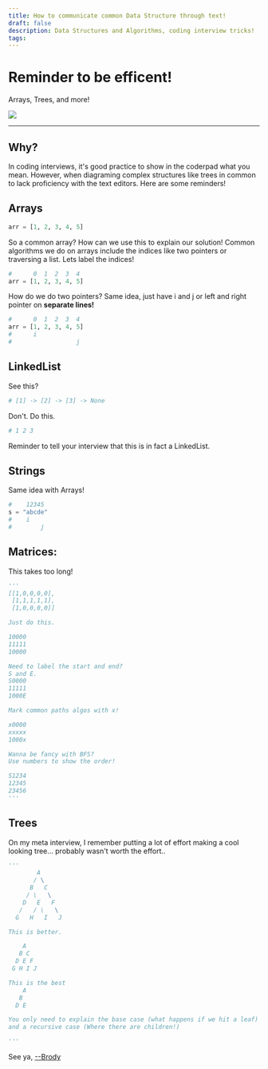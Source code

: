 ```yaml
---
title: How to communicate common Data Structure through text!
draft: false
description: Data Structures and Algorithms, coding interview tricks!
tags:
---
```


<div class="article-header green-white">

<div>

<div class="decorative-element"></div>

# Reminder to be efficent!

Arrays, Trees, and more!

</div>

<img loading="lazy" role="img" src="./cat_excited.png">

</div>

---
## Why?

In coding interviews, it's good practice to show in the coderpad what you mean. 
However, when diagraming complex structures like trees in common to lack proficiency with the text editors. Here are some reminders! 
## Arrays

```python
arr = [1, 2, 3, 4, 5]
```
So a common array? How can we use this to explain our solution!
Common algorithms we do on arrays include the indices like two pointers or traversing a list.
Lets label the indices!

```python
#      0  1  2  3  4
arr = [1, 2, 3, 4, 5]
```
How do we do two pointers? Same idea, just have i and j or left and right pointer on **separate lines!**
```python
#      0  1  2  3  4
arr = [1, 2, 3, 4, 5]
#      i
#                  j
```

## LinkedList
See this?
```python
# [1] -> [2] -> [3] -> None
```
Don't. Do this.
```python
# 1 2 3
```
Reminder to tell your interview that this is in fact a LinkedList.

## Strings
Same idea with Arrays!
```python
#    12345
s = "abcde"
#    i
#        j
```

## Matrices:
This takes too long!
```python
'''
[[1,0,0,0,0],
 [1,1,1,1,1],
 [1,0,0,0,0]]

Just do this.

10000
11111
10000

Need to label the start and end?
S and E.
S0000
11111
1000E

Mark common paths algos with x!

x0000
xxxxx
1000x

Wanna be fancy with BFS?
Use numbers to show the order!

S1234
12345
23456
'''
```

## Trees
On my meta interview, I remember putting a lot of effort making a cool looking tree... probably wasn't worth the effort..
```python
'''
        A
       / \
      B   C
     / \   \
    D   E   F
   /   / \   \
  G   H   I   J

This is better.

    A  
   B C  
  D E F  
 G H I J  

This is the best
	A
   B
  D E

You only need to explain the base case (what happens if we hit a leaf)
and a recursive case (Where there are children!)

'''
```


See ya, <a target="_blank" rel="noopener noreferrer" href="https://www.brodypen.com/">--Brody<a>
